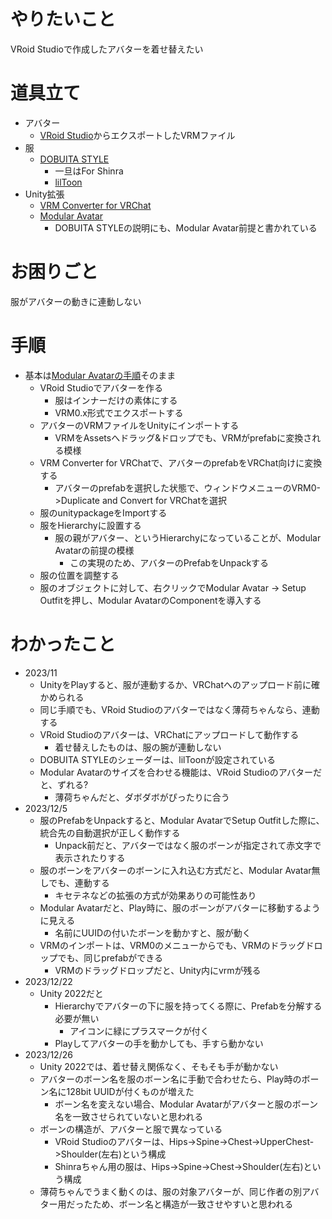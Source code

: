 # やりたいこと
VRoid Studioで作成したアバターを着せ替えたい

# 道具立て
- アバター
  - [VRoid Studio](https://vroid.com/studio)からエクスポートしたVRMファイル
- 服
  - [DOBUITA STYLE](https://booth.pm/ja/items/5203007)
    - 一旦はFor Shinra
    - [lilToon](https://lilxyzw.github.io/lilToon/#/)
- Unity拡張
  - [VRM Converter for VRChat](https://pokemori.booth.pm/items/1025226)
  - [Modular Avatar](https://modular-avatar.nadena.dev/ja)
    - DOBUITA STYLEの説明にも、Modular Avatar前提と書かれている

# お困りごと
服がアバターの動きに連動しない

# 手順
- 基本は[Modular Avatarの手順](https://modular-avatar.nadena.dev/ja/docs/tutorials/clothing)そのまま
  - VRoid Studioでアバターを作る
    - 服はインナーだけの素体にする
    - VRM0.x形式でエクスポートする
  - アバターのVRMファイルをUnityにインポートする
    - VRMをAssetsへドラッグ&ドロップでも、VRMがprefabに変換される模様
  - VRM Converter for VRChatで、アバターのprefabをVRChat向けに変換する
    - アバターのprefabを選択した状態で、ウィンドウメニューのVRM0->Duplicate and Convert for VRChatを選択
  - 服のunitypackageをImportする
  - 服をHierarchyに設置する
    - 服の親がアバター、というHierarchyになっていることが、Modular Avatarの前提の模様
      - この実現のため、アバターのPrefabをUnpackする
  - 服の位置を調整する
  - 服のオブジェクトに対して、右クリックでModular Avatar -> Setup Outfitを押し、Modular AvatarのComponentを導入する

# わかったこと
- 2023/11
  - UnityをPlayすると、服が連動するか、VRChatへのアップロード前に確かめられる
  - 同じ手順でも、VRoid Studioのアバターではなく薄荷ちゃんなら、連動する
  - VRoid Studioのアバターは、VRChatにアップロードして動作する
    - 着せ替えしたものは、服の腕が連動しない
  - DOBUITA STYLEのシェーダーは、lilToonが設定されている
  - Modular Avatarのサイズを合わせる機能は、VRoid Studioのアバターだと、ずれる?
    - 薄荷ちゃんだと、ダボダボがぴったりに合う
- 2023/12/5
  - 服のPrefabをUnpackすると、Modular AvatarでSetup Outfitした際に、統合先の自動選択が正しく動作する
    - Unpack前だと、アバターではなく服のボーンが指定されて赤文字で表示されたりする
  - 服のボーンをアバターのボーンに入れ込む方式だと、Modular Avatar無しでも、連動する
    - キセテネなどの拡張の方式が効果ありの可能性あり
  - Modular Avatarだと、Play時に、服のボーンがアバターに移動するように見える
    - 名前にUUIDの付いたボーンを動かすと、服が動く
  - VRMのインポートは、VRM0のメニューからでも、VRMのドラッグドロップでも、同じprefabができる
    - VRMのドラッグドロップだと、Unity内にvrmが残る
- 2023/12/22
  - Unity 2022だと
    - Hierarchyでアバターの下に服を持ってくる際に、Prefabを分解する必要が無い
      - アイコンに緑にプラスマークが付く
    - Playしてアバターの手を動かしても、手すら動かない
- 2023/12/26
  - Unity 2022では、着せ替え関係なく、そもそも手が動かない
  - アバターのボーン名を服のボーン名に手動で合わせたら、Play時のボーン名に128bit UUIDが付くものが増えた
    - ボーン名を変えない場合、Modular Avatarがアバターと服のボーン名を一致させられていないと思われる
  - ボーンの構造が、アバターと服で異なっている
    - VRoid Studioのアバターは、Hips->Spine->Chest->UpperChest->Shoulder(左右)という構成
    - Shinraちゃん用の服は、Hips->Spine->Chest->Shoulder(左右)という構成
  - 薄荷ちゃんでうまく動くのは、服の対象アバターが、同じ作者の別アバター用だったため、ボーン名と構造が一致させやすいと思われる
